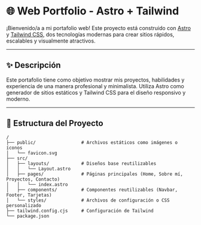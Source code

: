 # 🌐 Web Portfolio - Astro + Tailwind

¡Bienvenido/a a mi portafolio web! Este proyecto está construido con [Astro](https://astro.build) y [Tailwind CSS](https://tailwindcss.com), dos tecnologías modernas para crear sitios rápidos, escalables y visualmente atractivos.

---

## ✨ Descripción

Este portafolio tiene como objetivo mostrar mis proyectos, habilidades y experiencia de una manera profesional y minimalista. Utiliza Astro como generador de sitios estáticos y Tailwind CSS para el diseño responsivo y moderno.

---

## 🚀 Estructura del Proyecto

```text
/
├── public/                 # Archivos estáticos como imágenes o íconos
│   └── favicon.svg
├── src/
│   ├── layouts/            # Diseños base reutilizables
│   │   └── Layout.astro
│   ├── pages/              # Páginas principales (Home, Sobre mí, Proyectos, Contacto)
│   │   └── index.astro
│   ├── components/         # Componentes reutilizables (Navbar, Footer, Tarjetas)
│   └── styles/             # Archivos de configuración o CSS personalizado
├── tailwind.config.cjs     # Configuración de Tailwind
└── package.json

